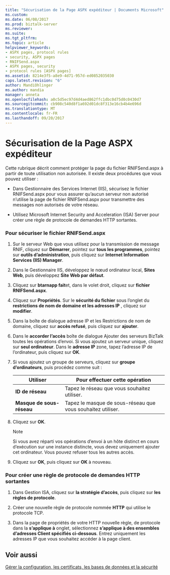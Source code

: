 ```yaml
---
title: "Sécurisation de la Page ASPX expéditeur | Documents Microsoft"
ms.custom: 
ms.date: 06/08/2017
ms.prod: biztalk-server
ms.reviewer: 
ms.suite: 
ms.tgt_pltfrm: 
ms.topic: article
helpviewer_keywords:
- ASPX pages, protocol rules
- security, ASPX pages
- RNIFSend.aspx
- ASPX pages, security
- protocol rules [ASPX pages]
ms.assetid: 8214e3f5-a8e9-4d71-957d-ed0852035030
caps.latest.revision: "6"
author: MandiOhlinger
ms.author: mandia
manager: anneta
ms.openlocfilehash: a0c5d5ec97d4d4aed862ffc1dbc0d75d0c0430d7
ms.sourcegitcommit: cb908c540d8f1a692d01dc8f313e16cb4b4e696d
ms.translationtype: MT
ms.contentlocale: fr-FR
ms.lasthandoff: 09/20/2017
---
```

# <a name="securing-the-sender-aspx-page"></a>Sécurisation de la Page ASPX expéditeur
Cette rubrique décrit comment protéger la page du fichier RNIFSend.aspx à partir de toute utilisation non autorisée. Il existe deux procédures que vous pouvez utiliser :  
  
-   Dans Gestionnaire des Services Internet (IIS), sécurisez le fichier RNIFSend.aspx pour vous assurer qu’aucun serveur non autorisé n’utilise la page de fichier RNIFSend.aspx pour transmettre des messages non autorisés de votre réseau.  
  
-   Utilisez Microsoft Internet Security and Acceleration (ISA) Server pour créer une règle de protocole de demandes HTTP sortantes.  
  
### <a name="to-secure-rnifsendaspx"></a>Pour sécuriser le fichier RNIFSend.aspx  
  
1.  Sur le serveur Web que vous utilisez pour la transmission de message RNIF, cliquez sur **Démarrer**, pointez sur **tous les programmes**, pointez sur **outils d’administration**, puis cliquez sur  **Internet Information Services (IIS) Manager**.  
  
2.  Dans le Gestionnaire IIS, développez le nœud ordinateur local, **Sites Web**, puis développez **Site Web par défaut**.  
  
3.  Cliquez sur **btarnapp fait**et, dans le volet droit, cliquez sur **fichier RNIFSend.aspx**.  
  
4.  Cliquez sur **Propriétés**. Sur le **sécurité du fichier** sous l’onglet du **restrictions de nom de domaine et les adresses IP** , cliquez sur **modifier**.  
  
5.  Dans la boîte de dialogue adresse IP et les Restrictions de nom de domaine, cliquez sur **accès refusé**, puis cliquez sur **ajouter**.  
  
6.  Dans le **accorder l’accès** boîte de dialogue Ajouter des serveurs BizTalk toutes les opérations d’envoi. Si vous ajoutez un serveur unique, cliquez sur **seul ordinateur**. Dans le **adresse IP** zone, tapez l’adresse IP de l’ordinateur, puis cliquez sur **OK**.  
  
7.  Si vous ajoutez un groupe de serveurs, cliquez sur **groupe d’ordinateurs**, puis procédez comme suit :  
  
    |Utiliser|Pour effectuer cette opération|  
    |--------------|----------------|  
    |**ID de réseau**|Tapez le réseau que vous souhaitez utiliser.|  
    |**Masque de sous-réseau**|Tapez le masque de sous-réseau que vous souhaitez utiliser.|  
  
8.  Cliquez sur **OK**.  
  
    > [!NOTE]
    >  Si vous avez réparti vos opérations d’envoi à un hôte distinct en cours d’exécution sur une instance distincte, vous devez uniquement ajouter cet ordinateur. Vous pouvez refuser tous les autres accès.  
  
9. Cliquez sur **OK**, puis cliquez sur **OK** à nouveau.  
  
### <a name="to-create-a-protocol-rule-of-outgoing-http-requests"></a>Pour créer une règle de protocole de demandes HTTP sortantes  
  
1.  Dans Gestion ISA, cliquez sur **la stratégie d’accès**, puis cliquez sur **les règles de protocole**.  
  
2.  Créer une nouvelle règle de protocole nommée **HTTP** qui utilise le protocole TCP.  
  
3.  Dans la page de propriétés de votre HTTP nouvelle règle, de protocole dans la **s’applique à** onglet, sélectionnez **s’applique à des ensembles d’adresses Client spécifiés ci-dessous**. Entrez uniquement les adresses IP que vous souhaitez accéder à la page client.  
  
## <a name="see-also"></a>Voir aussi  
 [Gérer la configuration, les certificats, les bases de données et la sécurité](manage-configuration-certificates-databases-security.md)